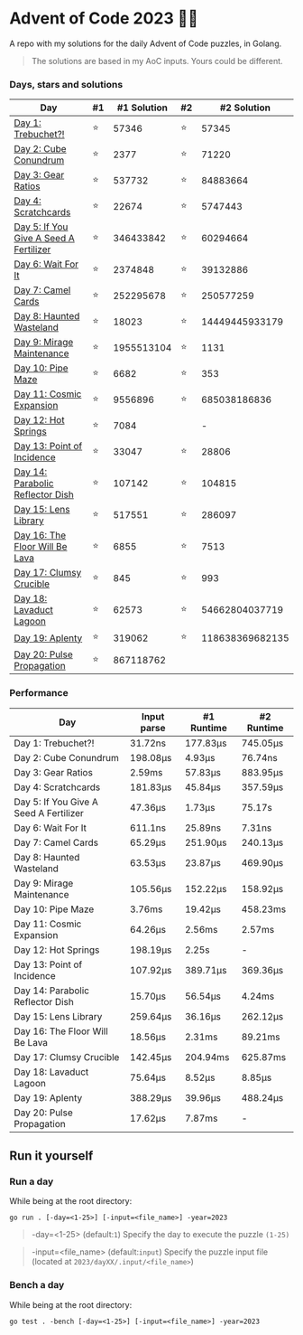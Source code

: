 # Advent of Code 2023 🎄🎁
A repo with my solutions for the daily Advent of Code puzzles, in Golang.

> The solutions are based in my AoC inputs. Yours could be different.

### Days, stars and solutions 
| Day                                                           | #1 | #1 Solution | #2 | #2 Solution     |
|---------------------------------------------------------------|----|-------------|----|-----------------|
| [Day 1: Trebuchet?!](2023/day01/day01.go)                     | ⭐ | 57346      | ⭐ | 57345           |
| [Day 2: Cube Conundrum](2023/day02/day02.go)                  | ⭐ | 2377       | ⭐ | 71220           |
| [Day 3: Gear Ratios](2023/day03/day03.go)                     | ⭐ | 537732     | ⭐ | 84883664        |
| [Day 4: Scratchcards](2023/day04/day04.go)                    | ⭐ | 22674      | ⭐ | 5747443         |
| [Day 5: If You Give A Seed A Fertilizer](2023/day05/day05.go) | ⭐ | 346433842  | ⭐ | 60294664        |
| [Day 6: Wait For It](2023/day06/day06.go)                     | ⭐ | 2374848    | ⭐ | 39132886        |
| [Day 7: Camel Cards](2023/day07/day07.go)                     | ⭐ | 252295678  | ⭐ | 250577259       |
| [Day 8: Haunted Wasteland](2023/day08/day08.go)               | ⭐ | 18023      | ⭐ | 14449445933179  |
| [Day 9: Mirage Maintenance](2023/day09/day09.go)              | ⭐ | 1955513104 | ⭐ | 1131            |
| [Day 10: Pipe Maze](2023/day10/day10.go)                      | ⭐ | 6682       | ⭐ | 353             |
| [Day 11: Cosmic Expansion](2023/day11/day11.go)               | ⭐ | 9556896    | ⭐ | 685038186836    |
| [Day 12: Hot Springs](2023/day12/day12.go)                    | ⭐ | 7084       |   | -               |
| [Day 13: Point of Incidence](2023/day13/day13.go)             | ⭐ | 33047      | ⭐ | 28806           |
| [Day 14: Parabolic Reflector Dish](2023/day14/day14.go)       | ⭐ | 107142     | ⭐ | 104815          |
| [Day 15: Lens Library](2023/day15/main.go)                    | ⭐ | 517551     | ⭐ | 286097          |
| [Day 16: The Floor Will Be Lava](2023/day16/day16.go)         | ⭐ | 6855       | ⭐ | 7513            |
| [Day 17: Clumsy Crucible](2023/day17/day17.go)                | ⭐ | 845        | ⭐ | 993             |
| [Day 18: Lavaduct Lagoon](2023/day18/day18.go)                | ⭐ | 62573      | ⭐ | 54662804037719  |
| [Day 19: Aplenty](2023/day19/day19.go)                        | ⭐ | 319062     | ⭐ | 118638369682135 |
| [Day 20: Pulse Propagation](2023/day19/day19.go)              | ⭐ | 867118762  |   |                 |


### Performance
| Day                                    | Input parse | #1 Runtime | #2 Runtime |
|----------------------------------------|-------------|------------|------------|
| Day 1: Trebuchet?!                     | 31.72ns     | 177.83μs   | 745.05μs   |
| Day 2: Cube Conundrum                  | 198.08μs    | 4.93μs     | 76.74ns    |
| Day 3: Gear Ratios                     | 2.59ms      | 57.83μs    | 883.95μs   |
| Day 4: Scratchcards                    | 181.83μs    | 45.84μs    | 357.59μs   |
| Day 5: If You Give A Seed A Fertilizer | 47.36μs     | 1.73μs     | 75.17s     |
| Day 6: Wait For It                     | 611.1ns     | 25.89ns    | 7.31ns     |
| Day 7: Camel Cards                     | 65.29μs     | 251.90μs   | 240.13μs   |
| Day 8: Haunted Wasteland               | 63.53μs     | 23.87μs    | 469.90μs   |
| Day 9: Mirage Maintenance              | 105.56μs    | 152.22μs   | 158.92μs   |
| Day 10: Pipe Maze                      | 3.76ms      | 19.42μs    | 458.23ms   |
| Day 11: Cosmic Expansion               | 64.26μs     | 2.56ms     | 2.57ms     |
| Day 12: Hot Springs                    | 198.19μs    | 2.25s      | -          |
| Day 13: Point of Incidence             | 107.92μs    | 389.71μs   | 369.36μs   |
| Day 14: Parabolic Reflector Dish       | 15.70μs     | 56.54μs    | 4.24ms     |
| Day 15: Lens Library                   | 259.64μs    | 36.16μs    | 262.12μs   |
| Day 16: The Floor Will Be Lava         | 18.56μs     | 2.31ms     | 89.21ms    |
| Day 17: Clumsy Crucible                | 142.45μs    | 204.94ms   | 625.87ms   |
| Day 18: Lavaduct Lagoon                | 75.64μs     | 8.52μs     | 8.85μs     |
| Day 19: Aplenty                        | 388.29μs    | 39.96μs    | 488.24μs   |
| Day 20: Pulse Propagation              | 17.62μs     | 7.87ms     | -          |

## Run it yourself
### Run a day 
While being at the root directory:
```
go run . [-day=<1-25>] [-input=<file_name>] -year=2023
```
> -day=<1-25> (default:`1`) Specify the day to execute the puzzle `(1-25)`

> -input=<file_name> (default:`input`) Specify the puzzle input file (located at `2023/dayXX/.input/<file_name>`)
### Bench a day
While being at the root directory:
```
go test . -bench [-day=<1-25>] [-input=<file_name>] -year=2023
```

##